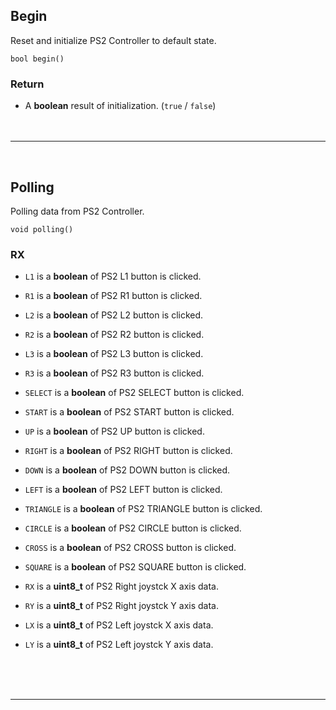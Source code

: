 ## Begin

Reset and initialize PS2 Controller to default state.

```Arduino
bool begin()
```
### Return

- A **boolean** result of initialization. (`true` / `false`)
<br /><br /><br />
***
<br />

## Polling

Polling data from PS2 Controller.

```Arduino
void polling()
```
### RX

- `L1` is a **boolean** of PS2 L1 button is clicked.
- `R1` is a **boolean** of PS2 R1 button is clicked.
- `L2` is a **boolean** of PS2 L2 button is clicked.
- `R2` is a **boolean** of PS2 R2 button is clicked.
- `L3` is a **boolean** of PS2 L3 button is clicked.
- `R3` is a **boolean** of PS2 R3 button is clicked.

- `SELECT` is a **boolean** of PS2 SELECT button is clicked.
- `START` is a **boolean** of PS2 START button is clicked.

- `UP` is a **boolean** of PS2 UP button is clicked.
- `RIGHT` is a **boolean** of PS2 RIGHT button is clicked.
- `DOWN` is a **boolean** of PS2 DOWN button is clicked.
- `LEFT` is a **boolean** of PS2 LEFT button is clicked.

- `TRIANGLE` is a **boolean** of PS2 TRIANGLE button is clicked.
- `CIRCLE` is a **boolean** of PS2 CIRCLE button is clicked.
- `CROSS` is a **boolean** of PS2 CROSS button is clicked.
- `SQUARE` is a **boolean** of PS2 SQUARE button is clicked.

- `RX` is a **uint8_t** of PS2 Right joystck X axis data.
- `RY` is a **uint8_t** of PS2 Right joystck Y axis data.
- `LX` is a **uint8_t** of PS2 Left joystck X axis data.
- `LY` is a **uint8_t** of PS2 Left joystck Y axis data.

<br /><br /><br />
***
<br />
